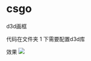 # csgo
d3d画框

代码在文件夹 1 下需要配置d3d库

效果
![](https://gitee.com/emtanling/image/raw/master/20210128203122.png)